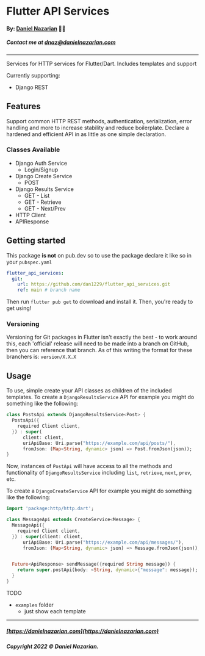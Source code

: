 # Flutter API Services

#### By: [Daniel Nazarian](https://danielnazarian) 🐧👹

##### Contact me at <dnaz@danielnazarian.com>

-------------------------------------------------------

Services for HTTP services for Flutter/Dart. Includes templates and support

Currently supporting:

- Django REST

## Features

Support common HTTP REST methods, authentication, serialization, error handling and more to increase
stability and reduce boilerplate. Declare a hardened and efficient API in as little as one simple
declaration.

### Classes Available
- Django Auth Service
  - Login/Signup
- Django Create Service
  - POST
- Django Results Service
  - GET - List
  - GET - Retrieve
  - GET - Next/Prev
- HTTP Client
- APIResponse

## Getting started

This package **is not** on pub.dev so to use the package declare it like so in your `pubspec.yaml`

```yaml
flutter_api_services:
  git:
    url: https://github.com/dan1229/flutter_api_services.git
    ref: main # branch name
```

Then run `flutter pub get` to download and install it. Then, you're ready to get using!

### Versioning

Versioning for Git packages in Flutter isn't exactly the best - to work around this, each 'official' release will need to be made into a branch on GitHub, then you can reference that branch. As of this writing the format for these branchers is:
`version/X.X.X`


## Usage

To use, simple create your API classes as children of the included templates. To create
a `DjangoResultsService` API for example you might do something like the following:

```dart
class PostsApi extends DjangoResultsService<Post> {
  PostsApi({
    required Client client,
  }) : super(
      client: client,
      uriApiBase: Uri.parse("https://example.com/api/posts/"),
      fromJson: (Map<String, dynamic> json) => Post.fromJson(json));
}
```

Now, instances of `PostApi` will have access to all the methods and functionality of `DjangoResultsService` including `list`, `retrieve`, `next`, `prev`, etc.

To create a `DjangoCreateService` API for example you might do something like the following:

```dart
import 'package:http/http.dart';

class MessageApi extends CreateService<Message> {
  MessageApi({
    required Client client,
  }) : super(client: client,
      uriApiBase: Uri.parse("https://example.com/api/messages/"),
      fromJson: (Map<String, dynamic> json) => Message.fromJson(json));


  Future<ApiResponse> sendMessage({required String message}) {
    return super.postApi(body: <String, dynamic>{"message": message});
  }
}
```

TODO
- `examples` folder
    - just show each template


-------------------------------------------------------

##### [https://danielnazarian.com](https://danielnazarian.com)

##### Copyright 2022 © Daniel Nazarian.
